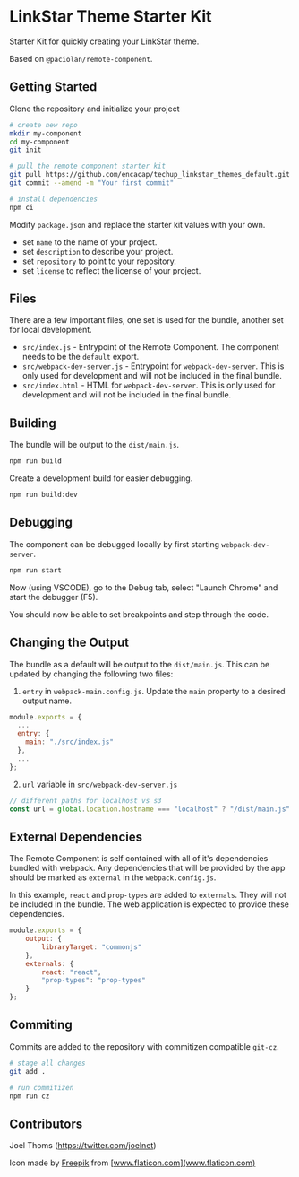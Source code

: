# LinkStar Theme Starter Kit

Starter Kit for quickly creating your LinkStar theme.

Based on `@paciolan/remote-component`.

## Getting Started

Clone the repository and initialize your project

```bash
# create new repo
mkdir my-component
cd my-component
git init

# pull the remote component starter kit
git pull https://github.com/encacap/techup_linkstar_themes_default.git --depth=1
git commit --amend -m "Your first commit"

# install dependencies
npm ci
```

Modify `package.json` and replace the starter kit values with your own.

-   set `name` to the name of your project.
-   set `description` to describe your project.
-   set `repository` to point to your repository.
-   set `license` to reflect the license of your project.

## Files

There are a few important files, one set is used for the bundle, another set for local development.

-   `src/index.js` - Entrypoint of the Remote Component. The component needs to be the `default` export.
-   `src/webpack-dev-server.js` - Entrypoint for `webpack-dev-server`. This is only used for development and will not be included in the final bundle.
-   `src/index.html` - HTML for `webpack-dev-server`. This is only used for development and will not be included in the final bundle.

## Building

The bundle will be output to the `dist/main.js`.

```bash
npm run build
```

Create a development build for easier debugging.

```bash
npm run build:dev
```

## Debugging

The component can be debugged locally by first starting `webpack-dev-server`.

```bash
npm run start
```

Now (using VSCODE), go to the Debug tab, select "Launch Chrome" and start the debugger (F5).

You should now be able to set breakpoints and step through the code.

## Changing the Output

The bundle as a default will be output to the `dist/main.js`. This can be updated by changing the following two files:

1. `entry` in `webpack-main.config.js`. Update the `main` property to a desired output name.

```javascript
module.exports = {
  ...
  entry: {
    main: "./src/index.js"
  },
  ...
};
```

2.  `url` variable in `src/webpack-dev-server.js`

```javascript
// different paths for localhost vs s3
const url = global.location.hostname === "localhost" ? "/dist/main.js" : "main.js";
```

## External Dependencies

The Remote Component is self contained with all of it's dependencies bundled with webpack. Any dependencies that will be provided by the app should be marked as `external` in the `webpack.config.js`.

In this example, `react` and `prop-types` are added to `externals`. They will not be included in the bundle. The web application is expected to provide these dependencies.

```javascript
module.exports = {
    output: {
        libraryTarget: "commonjs"
    },
    externals: {
        react: "react",
        "prop-types": "prop-types"
    }
};
```

## Commiting

Commits are added to the repository with commitizen compatible `git-cz`.

```bash
# stage all changes
git add .

# run commitizen
npm run cz
```

## Contributors

Joel Thoms (https://twitter.com/joelnet)

Icon made by [Freepik](https://www.flaticon.com/authors/freepik) from [www.flaticon.com](www.flaticon.com)
